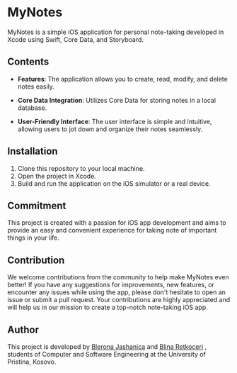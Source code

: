 # MyNotes 

MyNotes is a simple iOS application for personal note-taking developed in Xcode using Swift, Core Data, and Storyboard.

## Contents

- **Features**: The application allows you to create, read, modify, and delete notes easily.

- **Core Data Integration**: Utilizes Core Data for storing notes in a local database.

- **User-Friendly Interface**: The user interface is simple and intuitive, allowing users to jot down and organize their notes seamlessly.

## Installation

1. Clone this repository to your local machine.
2. Open the project in Xcode.
3. Build and run the application on the iOS simulator or a real device.

## Commitment

This project is created with a passion for iOS app development and aims to provide an easy and convenient experience for taking note of important things in your life.

## Contribution

We welcome contributions from the community to help make MyNotes even better! If you have any suggestions for improvements, new features, or encounter any issues while using the app, please don't hesitate to open an issue or submit a pull request. Your contributions are highly appreciated and will help us in our mission to create a top-notch note-taking iOS app.

## Author

This project is developed by [Blerona Jashanica](https://github.com/bleronaj) and [Blina Retkoceri](https://github.com/blinaretkoceri) , students of Computer and Software Engineering at the University of Pristina, Kosovo.
